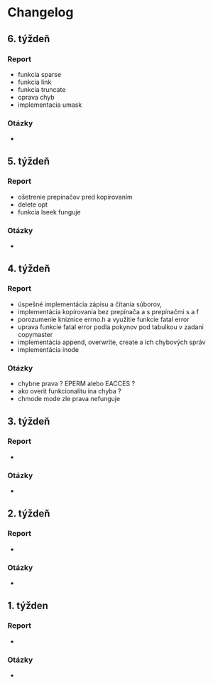 # Changelog

## 6. týždeň
### Report
- funkcia sparse
- funkcia link
- funkcia truncate
- oprava chyb
- implementacia umask
### Otázky
- 

## 5. týždeň
### Report
- ošetrenie prepínačov pred kopírovaním
- delete opt
- funkcia lseek funguje 
### Otázky
- 

## 4. týždeň
### Report
- úspešné implementácia zápisu a čítania súborov,
- implementácia kopírovania bez prepínača a s prepínačmi s a f
- porozumenie kniznice errno.h a využitie funkcie fatal error 
- uprava funkcie fatal error podla pokynov pod tabulkou v zadani copymaster
- implementácia append, overwrite, create a ich chybových správ
- implementácia inode
### Otázky
- chybne prava ? EPERM alebo EACCES ?
- ako overit funkcionalitu ina chyba ?
- chmode mode zle prava nefunguje

## 3. týždeň
### Report
- 
### Otázky
- 

## 2. týždeň
### Report
- 
### Otázky
- 

## 1. týžden
### Report
- 
### Otázky
- 